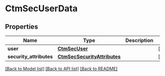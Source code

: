 # CtmSecUserData

## Properties
Name | Type | Description | Notes
------------ | ------------- | ------------- | -------------
**user** | [**CtmSecUser**](CtmSecUser.md) |  | [optional] 
**security_attributes** | [**CtmSecSecurityAttributes**](CtmSecSecurityAttributes.md) |  | [optional] 

[[Back to Model list]](../README.md#documentation-for-models) [[Back to API list]](../README.md#documentation-for-api-endpoints) [[Back to README]](../README.md)

